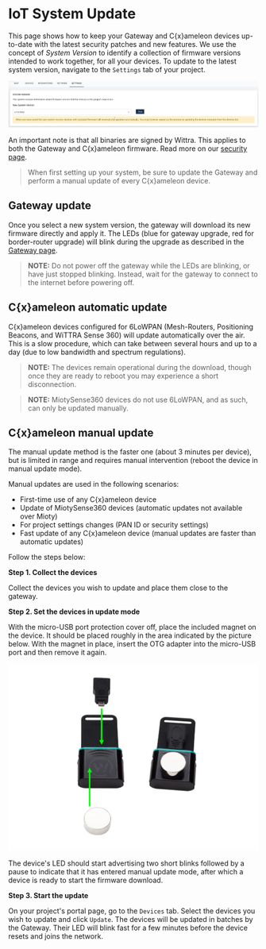 # IoT System Update

This page shows how to keep your Gateway and C{x}ameleon devices up-to-date with the latest security patches and new features.
We use the concept of *System Version* to identify a collection of firmware versions intended to work together, for all your devices.
To update to the latest system version, navigate to the `Settings` tab of your project.

![sysver-update](images/portal-sysver-update.png)

An important note is that all binaries are signed by Wittra.
This applies to both the Gateway and C{x}ameleon firmware.
Read more on our [security page](technologies-security.md).

> When first setting up your system, be sure to update the Gateway and perform a
> manual update of every C{x}ameleon device.

## Gateway update

Once you select a new system version, the gateway will download its new firmware directly and apply it.
The LEDs (blue for gateway upgrade, red for border-router upgrade) will blink during the upgrade as described in the [Gateway page](products-gateway.md).

> **NOTE:** Do not power off the gateway while the LEDs are blinking, or have just stopped blinking. Instead, wait for the gateway to connect to the internet before powering off.

## C{x}ameleon automatic update

C{x}ameleon devices configured for 6LoWPAN (Mesh-Routers, Positioning Beacons, and WiTTRA Sense 360) will update automatically over the air.
This is a slow procedure, which can take between several hours and up to a day (due to low bandwidth and spectrum regulations).

> **NOTE:** The devices remain operational during the download, though
once they are ready to reboot you may experience a short disconnection.

> **NOTE:** MiotySense360 devices do not use 6LoWPAN, and as such, can only be updated manually.

## C{x}ameleon manual update

The manual update method is the faster one (about 3 minutes per device),
but is limited in range and requires manual intervention (reboot the device in manual update mode).

Manual updates are used in the following scenarios:
* First-time use of any C{x}ameleon device
* Update of MiotySense360 devices (automatic updates not available over Mioty)
* For project settings changes (PAN ID or security settings)
* Fast update of any C{x}ameleon device (manual updates are faster than automatic updates)

Follow the steps below:

**Step 1. Collect the devices**

Collect the devices you wish to update and place them close to the gateway.

**Step 2. Set the devices in update mode**

With the micro-USB port protection cover off, place the included
magnet on the device. It should be placed roughly in the area indicated by the
picture below. With the magnet in place, insert the OTG adapter into the
micro-USB port and then remove it again.

![](images/otg-and-magnet.png)

The device's LED should start advertising two short blinks followed by a
pause to indicate that it has entered manual update mode, after which a device
is ready to start the firmware download.

**Step 3. Start the update**

On your project's portal page, go to the `Devices` tab.
Select the devices you wish to update and click `Update`.
The devices will be updated in batches by the Gateway.
Their LED will blink fast for a few minutes before the device resets and joins the network.